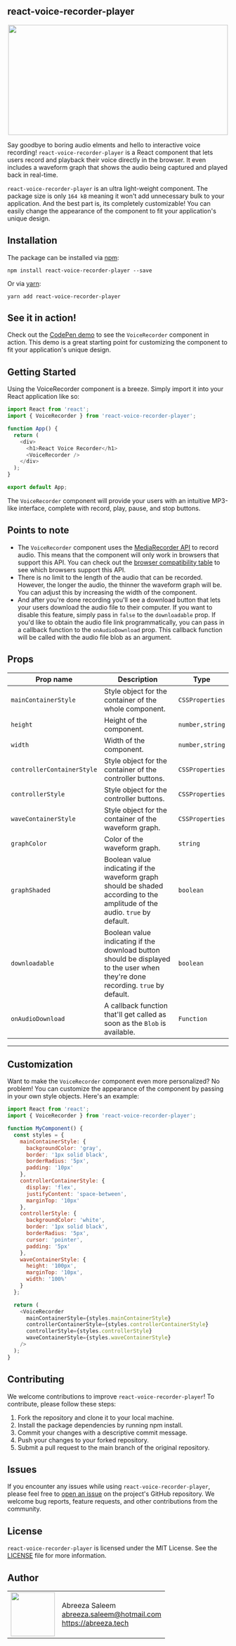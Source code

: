 ## react-voice-recorder-player

<div align="center">
  <img width="500px" height="250px" src="https://media.giphy.com/media/v1.Y2lkPTc5MGI3NjExODVhOTNhNjNmN2M0NGY2ZDBhMjlmNGY3ODk3ZDY2MjcyN2I4NzAyOSZjdD1n/fMiIkkwEPGvm1MUhaM/giphy.gif" />
</div>
</div>

Say goodbye to boring audio elments and hello to interactive voice recording! `react-voice-recorder-player` is a React component that lets users record and playback their voice directly in the browser. It even includes a waveform graph that shows the audio being captured and played back in real-time.

`react-voice-recorder-player` is an ultra light-weight component. The package size is only `164 kB` meaning it won't add unnecessary bulk to your application. And the best part is, its completely customizable! You can easily change the appearance of the component to fit your application's unique design.

## Installation

The package can be installed via [npm](https://github.com/npm/cli):

```
npm install react-voice-recorder-player --save
```

Or via [yarn](https://github.com/yarnpkg/yarn):

```
yarn add react-voice-recorder-player
```

## See it in action!

Check out the [CodePen demo](https://codesandbox.io/s/react-voice-recorder-player-example-gtod60) to see the `VoiceRecorder` component in action. This demo is a great starting point for customizing the component to fit your application's unique design.

## Getting Started

Using the VoiceRecorder component is a breeze. Simply import it into your React application like so:

```js
import React from 'react';
import { VoiceRecorder } from 'react-voice-recorder-player';

function App() {
  return (
    <div>
      <h1>React Voice Recorder</h1>
      <VoiceRecorder />
    </div>
  );
}

export default App;
```

The `VoiceRecorder` component will provide your users with an intuitive MP3-like interface, complete with record, play, pause, and stop buttons.

## Points to note
- The `VoiceRecorder` component uses the [MediaRecorder API](https://developer.mozilla.org/en-US/docs/Web/API/MediaRecorder) to record audio. This means that the component will only work in browsers that support this API. You can check out the [browser compatibility table](https://developer.mozilla.org/en-US/docs/Web/API/MediaRecorder#browser_compatibility) to see which browsers support this API.
- There is no limit to the length of the audio that can be recorded. However, the longer the audio, the thinner the waveform graph will be. You can adjust this by increasing the width of the component.
- And after you're done recording you'll see a download button that lets your users download the audio file to their computer. If you want to disable this feature, simply pass in `false` to the `downloadable` prop. If you'd like to obtain the audio file link programmatically, you can pass in a callback function to the `onAudioDownload` prop. This callback function will be called with the audio file blob as an argument.

## Props

| Prop name               | Description                                                                                      | Type |
|-------------------------|--------------------------------------------------------------------------------------------------|---------------|
| `mainContainerStyle`     | Style object for the container of the whole component.                                          |        `CSSProperties`        |
| `height`                | Height of the component.                                                                         |        `number,string`        |
| `width`                 | Width of the component.                                                                          |      `number,string`          |
| `controllerContainerStyle` | Style object for the container of the controller buttons.                                      |       `CSSProperties`         |
| `controllerStyle`        | Style object for the controller buttons.                                                        |        `CSSProperties`        |
| `waveContainerStyle`     | Style object for the container of the waveform graph.                                           |        `CSSProperties`        |
| `graphColor`             | Color of the waveform graph.                                                                     |        `string`        |
| `graphShaded`            | Boolean value indicating if the waveform graph should be shaded according to the amplitude of the audio. `true` by default. | `boolean`         |
| `downloadable`            | Boolean value indicating if the download button should be displayed to the user when they're done recording. `true` by default. | `boolean`         |
| `onAudioDownload`            | A callback function that'll get called as soon as the `Blob` is available. | `Function`         |
------------------------------------------------------------------------------------------------------------------------------------------

## Customization

Want to make the `VoiceRecorder` component even more personalized? No problem! You can customize the appearance of the component by passing in your own style objects. Here's an example:

```js
import React from 'react';
import { VoiceRecorder } from 'react-voice-recorder-player';

function MyComponent() {
  const styles = {
    mainContainerStyle: {
      backgroundColor: 'gray',
      border: '1px solid black',
      borderRadius: '5px',
      padding: '10px'
    },
    controllerContainerStyle: {
      display: 'flex',
      justifyContent: 'space-between',
      marginTop: '10px'
    },
    controllerStyle: {
      backgroundColor: 'white',
      border: '1px solid black',
      borderRadius: '5px',
      cursor: 'pointer',
      padding: '5px'
    },
    waveContainerStyle: {
      height: '100px',
      marginTop: '10px',
      width: '100%'
    }
  };

  return (
    <VoiceRecorder
      mainContainerStyle={styles.mainContainerStyle}
      controllerContainerStyle={styles.controllerContainerStyle}
      controllerStyle={styles.controllerStyle}
      waveContainerStyle={styles.waveContainerStyle}
    />
  );
}

```

## Contributing
We welcome contributions to improve `react-voice-recorder-player`! To contribute, please follow these steps:

1. Fork the repository and clone it to your local machine.
2. Install the package dependencies by running npm install.
3. Commit your changes with a descriptive commit message.
4. Push your changes to your forked repository.
5. Submit a pull request to the main branch of the original repository.


## Issues

If you encounter any issues while using `react-voice-recorder-player`, please feel free to [open an issue](https://github.com/AbreezaSaleem/react-voice-recorder-player/issues) on the project's GitHub repository. We welcome bug reports, feature requests, and other contributions from the community.

## License

`react-voice-recorder-player` is licensed under the MIT License. See the [LICENSE](https://github.com/AbreezaSaleem/react-voice-recorder-player/blob/main/LICENSE) file for more information.

## Author
<table>
  <tr>
    <td>
      <img src="https://github.com/abreezasaleem.png?s=100" width="100">
    </td>
    <td>
      Abreeza Saleem<br />
      <a href="mailto:abreeza.saleem@hotmail.com">abreeza.saleem@hotmail.com</a><br />
      <a href="https://abreeza.tech">https://abreeza.tech</a>
    </td>
  </tr>
</table>
